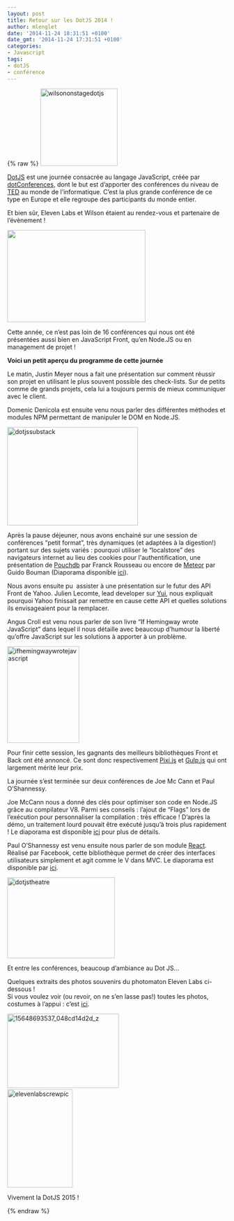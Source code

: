 ```yaml
---
layout: post
title: Retour sur les DotJS 2014 !
author: mlenglet
date: '2014-11-24 18:31:51 +0100'
date_gmt: '2014-11-24 17:31:51 +0100'
categories:
- Javascript
tags:
- dotJS
- conférence
---
```

{% raw %}
<img class=" wp-image-1026 aligncenter" src="http://blog.eleven-labs.com/wp-content/uploads/2014/11/wilsononstagedotjs-300x300.jpg" alt="wilsononstagedotjs" width="177" height="177" />

<a href="http://www.dotjs.eu/">DotJS</a> est une journée consacrée au langage JavaScript, créée par <a href="http://www.dotconferences.eu/">dotConferences</a>, dont le but est d’apporter des conférences du niveau de <a href="http://www.ted.com/">TED</a> au monde de l’informatique. C’est la plus grande conférence de ce type en Europe et elle regroupe des participants du monde entier.

Et bien sûr, Eleven Labs et Wilson étaient au rendez-vous et partenaire de l’évènement !

<img class="aligncenter" src="https://c4.staticflickr.com/8/7536/15215885334_04d802e9f0_b.jpg" alt="" width="317" height="211" />

Cette année, ce n’est pas loin de 16 conférences qui nous ont été présentées aussi bien en JavaScript Front, qu’en Node.JS ou en management de projet !

**Voici un petit aperçu du programme de cette journée**

Le matin, Justin Meyer nous a fait une présentation sur comment réussir son projet en utilisant le plus souvent possible des check-lists. Sur de petits comme de grands projets, cela lui a toujours permis de mieux communiquer avec le client.

Domenic Denicola est ensuite venu nous parler des différentes méthodes et modules NPM permettant de manipuler le DOM en Node.JS.

<img class="size-medium wp-image-1028 aligncenter" src="http://blog.eleven-labs.com/wp-content/uploads/2014/11/dotjssubstack-300x225.jpg" alt="dotjssubstack" width="300" height="225" />

Après la pause déjeuner, nous avons enchainé sur une session de conférences “petit format”, très dynamiques (et adaptées à la digestion!) portant sur des sujets variés : pourquoi utiliser le “localstore” des navigateurs internet au lieu des cookies pour l'authentification, une présentation de <a href="http://pouchdb.com/">Pouchdb</a> par Franck Rousseau ou encore de <a href="https://www.meteor.com/">Meteor</a> par Guido Bouman (Diaporama disponible <a href="http://fr.slideshare.net/guidobouman/meteor-dotjs-2014">ici</a>).

Nous avons ensuite pu  assister à une présentation sur le futur des API Front de Yahoo. Julien Lecomte, lead developer sur <a href="http://yuilibrary.com/">Yui</a>, nous expliquait pourquoi Yahoo finissait par remettre en cause cette API et quelles solutions ils envisageaient pour la remplacer.

Angus Croll est venu nous parler de son livre “If Hemingway wrote JavaScript” dans lequel il nous détaille avec beaucoup d’humour la liberté qu’offre JavaScript sur les solutions à apporter à un problème.

<img class="wp-image-1029 aligncenter" src="http://blog.eleven-labs.com/wp-content/uploads/2014/11/ifhemingwaywrotejavascript-225x300.jpg" alt="ifhemingwaywrotejavascript" width="165" height="221" />

Pour finir cette session, les gagnants des meilleurs bibliothèques Front et Back ont été annoncé. Ce sont donc respectivement <a href="http://www.pixijs.com/">Pixi.js</a> et <a href="http://gulpjs.com/">Gulp.js</a> qui ont largement mérité leur prix.

La journée s’est terminée sur deux conférences de Joe Mc Cann et Paul O’Shannessy.

Joe McCann nous a donné des clés pour optimiser son code en Node.JS grâce au compilateur V8. Parmi ses conseils : l’ajout de “Flags” lors de l’exécution pour personnaliser la compilation : très efficace ! D’après la démo, un traitement lourd pouvait être exécuté jusqu’à trois plus rapidement ! Le diaporama est disponible <a href="https://www.dropbox.com/s/1vk5cjjwiayqt67/Tuning-Node-Joe-McCann-dotJS-EU.zip?dl=0">ici</a> pour plus de détails.

Paul O’Shannessy est venu ensuite nous parler de son module <a href="http://facebook.github.io/react/">React</a>. Réalisé par Facebook, cette bibliothèque permet de créer des interfaces utilisateurs simplement et agit comme le V dans MVC. Le diaporama est disponible par <a href="https://speakerdeck.com/vjeux/react-css-in-js">ici</a>.

<img class=" wp-image-1030 aligncenter" src="http://blog.eleven-labs.com/wp-content/uploads/2014/11/dotjstheatre-300x225.jpg" alt="dotjstheatre" width="247" height="185" />

Et entre les conférences, beaucoup d’ambiance au Dot JS...

Quelques extraits des photos souvenirs du photomaton Eleven Labs ci-dessous !<br />
Si vous voulez voir (ou revoir, on ne s’en lasse pas!) toutes les photos, costumes à l’appui : c’est <a href="https://www.facebook.com/media/set/?set=a.236453333168290.1073741837.152455631568061&amp;type=1ci">ici</a>.

<img class="wp-image-1032" src="http://blog.eleven-labs.com/wp-content/uploads/2014/11/15648693537_048cd14d2d_z-300x200.jpg" alt="15648693537_048cd14d2d_z" width="256" height="170" />                               <img class="wp-image-1031" src="http://blog.eleven-labs.com/wp-content/uploads/2014/11/elevenlabscrewpic-200x300.jpg" alt="elevenlabscrewpic" width="150" height="225" />

Vivement la DotJS 2015 !

{% endraw %}
